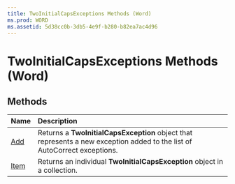 ```yaml
---
title: TwoInitialCapsExceptions Methods (Word)
ms.prod: WORD
ms.assetid: 5d38cc0b-3db5-4e9f-b280-b82ea7ac4d96
---
```



# TwoInitialCapsExceptions Methods (Word)

## Methods



|**Name**|**Description**|
|:-----|:-----|
|[Add](twoinitialcapsexceptions-add-method-word.md)|Returns a  **TwoInitialCapsException** object that represents a new exception added to the list of AutoCorrect exceptions.|
|[Item](twoinitialcapsexceptions-item-method-word.md)|Returns an individual  **TwoInitialCapsException** object in a collection.|

